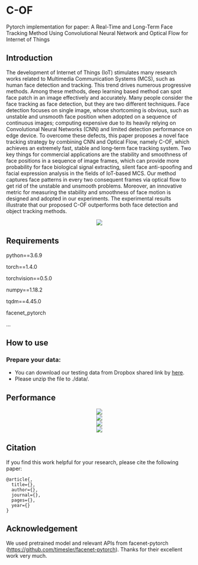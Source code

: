 # C-OF
Pytorch implementation for paper: A Real-Time and Long-Term Face Tracking Method Using Convolutional Neural Network and Optical Flow for Internet of Things

## Introduction

The development of Internet of Things (IoT) stimulates many research works related to Multimedia Communication Systems (MCS), such as human face detection and tracking. This trend drives numerous progressive methods. Among these methods, deep learning based method can spot face patch in an image effectively and accurately. Many people consider the face tracking as face detection, but they are two different techniques. Face detection focuses on single image, whose shortcoming is obvious, such as unstable and unsmooth face position when adopted on a sequence of continuous images; computing expensive due to its heavily relying on Convolutional Neural Networks (CNN) and limited detection performance on edge device. To overcome these defects, this paper proposes a novel face tracking strategy by combining CNN and Optical Flow, namely C-OF, which achieves an extremely fast, stable and long-term face tracking system. Two key things for commercial applications are the stability and smoothness of face positions in a sequence of image frames, which can provide more probability for face biological signal extracting, silent face anti-spoofing and facial expression analysis in the fields of IoT-based MCS. Our method captures face patterns in every two consequent frames via optical flow to get rid of the unstable and unsmooth problems. Moreover, an innovative metric for measuring the stability and smoothness of face motion is designed and adopted in our experiments. The experimental results illustrate that our proposed C-OF outperforms both face detection and object tracking methods.

<div align=center><img src="https://github.com/HandsomeHans/C-OF/blob/main/imgs/C-OF-procedure.png"/></div>

## Requirements

python==3.6.9

torch==1.4.0

torchvision==0.5.0

numpy==1.18.2

tqdm==4.45.0

facenet_pytorch

...

## How to use

### Prepare your data:

 * You can download our testing data from Dropbox shared link by [here](https://www.dropbox.com/sh/fcks3k2l9xs36ze/AABlXm3FY3pMzStNrPktYKdRa?dl=0).
 * Please unzip the file to ./data/.

## Performance

<div align=center><img src="https://github.com/HandsomeHans/C-OF/blob/main/results/point_route/active_camera_center.png"/></div>

<div align=center><img src="https://github.com/HandsomeHans/C-OF/blob/main/results/point_route/active_human_center.png"/></div>

<div align=center><img src="https://github.com/HandsomeHans/C-OF/blob/main/results/point_route/active_illumination_center.png"/></div>

<div align=center><img src="https://github.com/HandsomeHans/C-OF/blob/main/results/point_route/static_human_center.png"/></div>

## Citation

If you find this work helpful for your research, please cite the following paper:

    @article{,
      title={},
      author={},
      journal={},
      pages={},
      year={}
    }

## Acknowledgement

We used pretrained model and relevant APIs from facenet-pytorch (https://github.com/timesler/facenet-pytorch). Thanks for their excellent work very much.
